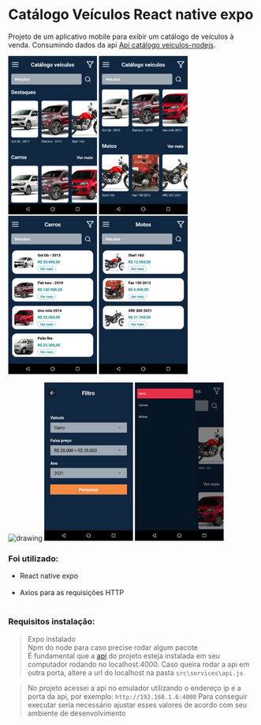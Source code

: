 # Catálogo Veículos React native expo

Projeto de um aplicativo mobile para exibir um catálogo de veículos à venda. Consumindo dados da api <a href="https://github.com/cesar99144/Api-CatalogosVeiculos-NodeJS" target="_blank">Api catálogo veículos-nodejs</a>. 

<p float="left">
    <img src="ImagensProjeto/1.Home.png" alt="drawing" width="180" >
    <img src="ImagensProjeto/2.Home.png" alt="drawing" width="180" >
    <img src="ImagensProjeto/3.Carros.png" alt="drawing" width="180">
    <img src="ImagensProjeto/4.Motos.png" alt="drawing" width="180">
</p>

<p float="left">
    <img src="ImagensProjeto/5.Veículo.png" alt="drawing" width="180" >
    <img src="ImagensProjeto/6.Filtro.png" alt="drawing" width="180" >
    <img src="ImagensProjeto/7.Drawer.png" alt="drawing" width="180">
    
</p>

<h3>Foi utilizado:</h3>
<ul>
    <li>React native expo</li> <br>
    <li>Axios para as requisições HTTP</li> <br>
</ul>

<h3>Requisitos instalação:</h3>
    <blockquote>
       Expo instalado<br>
       Npm do node para caso precise rodar algum pacote<br>
       É fundamental que a <a href="https://github.com/cesar99144/Api-CatalogosVeiculos-NodeJS" target="_blank">api</a> do projeto esteja instalada em seu computador rodando no localhost:4000. Caso queira rodar a api em outra porta, altere a url do localhost na pasta <code>src\services\api.js</code>
    </blockquote>
    <blockquote>
       No projeto acessei a api no emulador utilizando o endereço ip e a porta da api, por exemplo: <code>http://192.168.1.6:4000</code> Para conseguir executar seria necessário ajustar esses valores de acordo com seu ambiente de desenvolvimento
    </blockquote>